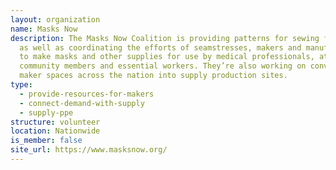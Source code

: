 ```yaml
---
layout: organization
name: Masks Now
description: The Masks Now Coalition is providing patterns for sewing face masks
  as well as coordinating the efforts of seamstresses, makers and manufacturers
  to make masks and other supplies for use by medical professionals, at-risk
  community members and essential workers. They’re also working on converting
  maker spaces across the nation into supply production sites.
type:
  - provide-resources-for-makers
  - connect-demand-with-supply
  - supply-ppe
structure: volunteer
location: Nationwide
is_member: false
site_url: https://www.masksnow.org/
---
```

